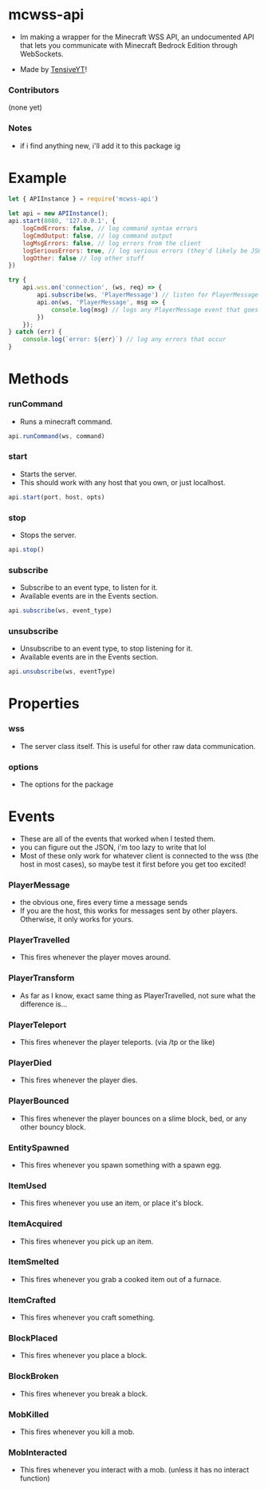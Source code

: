 # mcwss-api
- Im making a wrapper for the Minecraft WSS API, an undocumented API that lets you communicate with Minecraft Bedrock Edition through WebSockets.

- Made by [TensiveYT](https://youtube.com/@Hyperflamee8)!

### Contributors
(none yet)

### Notes
- if i find anything new, i'll add it to this package ig

# Example
```javascript
let { APIInstance } = require('mcwss-api')

let api = new APIInstance();
api.start(8080, '127.0.0.1', {
    logCmdErrors: false, // log command syntax errors
    logCmdOutput: false, // log command output
    logMsgErrors: false, // log errors from the client
    logSeriousErrors: true, // log serious errors (they'd likely be JSON parse errors)
    logOther: false // log other stuff
})

try {
    api.wss.on('connection', (ws, req) => {
        api.subscribe(ws, 'PlayerMessage') // listen for PlayerMessage events 
        api.on(ws, 'PlayerMessage', msg => {
            console.log(msg) // logs any PlayerMessage event that goes through
        })
    });
} catch (err) {
    console.log(`error: ${err}`) // log any errors that occur
}
```

# Methods

### runCommand
- Runs a minecraft command.
```javascript
api.runCommand(ws, command)
```

### start
- Starts the server. 
- This should work with any host that you own, or just localhost.
```javascript
api.start(port, host, opts)
```

### stop
- Stops the server.
```javascript
api.stop()
```

### subscribe
- Subscribe to an event type, to listen for it. 
- Available events are in the Events section.
```javascript
api.subscribe(ws, event_type)
```

### unsubscribe
- Unsubscribe to an event type, to stop listening for it.
- Available events are in the Events section.
```javascript
api.unsubscribe(ws, eventType)
```

# Properties
### wss
- The server class itself. This is useful for other raw data communication.

### options
- The options for the package

# Events
- These are all of the events that worked when I tested them.
- you can figure out the JSON, i'm too lazy to write that lol
- Most of these only work for whatever client is connected to the wss (the host in most cases), so maybe test it first before you get too excited!

### PlayerMessage
- the obvious one, fires every time a message sends
- If you are the host, this works for messages sent by other players. Otherwise, it only works for yours.

### PlayerTravelled
- This fires whenever the player moves around.

### PlayerTransform
- As far as I know, exact same thing as PlayerTravelled, not sure what the difference is...

### PlayerTeleport
- This fires whenever the player teleports. (via /tp or the like)

### PlayerDied
- This fires whenever the player dies.

### PlayerBounced
- This fires whenever the player bounces on a slime block, bed, or any other bouncy block.

### EntitySpawned
- This fires whenever you spawn something with a spawn egg.

### ItemUsed
- This fires whenever you use an item, or place it's block.

### ItemAcquired
- This fires whenever you pick up an item.

### ItemSmelted
- This fires whenever you grab a cooked item out of a furnace.

### ItemCrafted
- This fires whenever you craft something.

### BlockPlaced
- This fires whenever you place a block.

### BlockBroken
- This fires whenever you break a block.

### MobKilled
- This fires whenever you kill a mob.

### MobInteracted
- This fires whenever you interact with a mob. (unless it has no interact function)